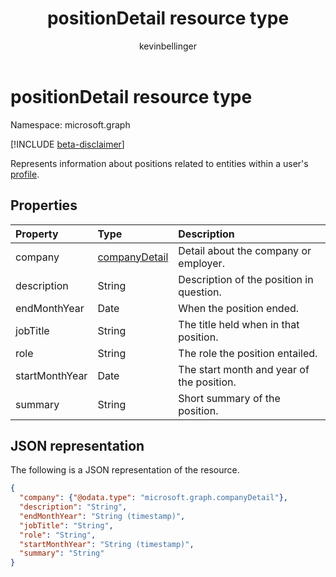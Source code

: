 ﻿---
title: "positionDetail resource type"
description: "positionDetail resource type"
localization_priority: Normal
author: "kevinbellinger"
ms.prod: "people"
doc_type: "resourcePageType"
---

# positionDetail resource type

Namespace: microsoft.graph

[!INCLUDE [beta-disclaimer](../../includes/beta-disclaimer.md)]

Represents information about positions related to entities within a user's [profile](profile.md).

## Properties

| Property       | Type                              | Description                               |
| :------------- | :-------------------------------- | :---------------------------------------- |
| company        | [companyDetail](companydetail.md) | Detail about the company or employer.     |
| description    | String                            | Description of the position in question.  |
| endMonthYear   | Date                              | When the position ended.                  |
| jobTitle       | String                            | The title held when in that position.     |
| role           | String                            | The role the position entailed.           |
| startMonthYear | Date                              | The start month and year of the position. |
| summary        | String                            | Short summary of the position.            |

## JSON representation

The following is a JSON representation of the resource.

<!-- {
  "blockType": "resource",
  "optionalProperties": [

  ],
  "@odata.type": "microsoft.graph.positionDetail",
  "baseType": null
}-->

```json
{
  "company": {"@odata.type": "microsoft.graph.companyDetail"},
  "description": "String",
  "endMonthYear": "String (timestamp)",
  "jobTitle": "String",
  "role": "String",
  "startMonthYear": "String (timestamp)",
  "summary": "String"
}
```

<!-- uuid: 16cd6b66-4b1a-43a1-adaf-3a886856ed98
2019-02-04 14:57:30 UTC -->

<!-- {
  "type": "#page.annotation",
  "description": "positionDetail resource",
  "keywords": "",
  "section": "documentation",
  "tocPath": ""
}-->
